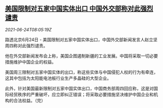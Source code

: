 <!--1624523462000-->
[美国限制对五家中国实体出口 中国外交部称对此强烈谴责](https://cn.reuters.com/article/usa-china-responses-0624-thur-idCNKCS2E00QE)
------

<div><i>2021-06-24T08:05:19Z</i></div><p>路透北京6月24日 - 美国限制对五家中国实体出口，中国外交部新闻发言人赵立坚周四称对此强烈谴责。</p><p>他在外交部新闻发布会上称，美国企图遏制新疆的工业发展。中国将采取一切必要措施维护中国企业的权益。</p><p>美国周三限制对五家中国实体的出口，称这些实体与中国侵犯人权的行为有牵连，这其中包括为太阳能电池板行业生产多晶硅的大型企业。</p><p>此外，针对美国最新限制对五家中国实体出口，中国商务部周四回应称，这是对国际经贸秩序的严重破坏，应立即纠正错误；将采取必要措施坚决维护中国企业和机构的合法权益。（完）</p>
